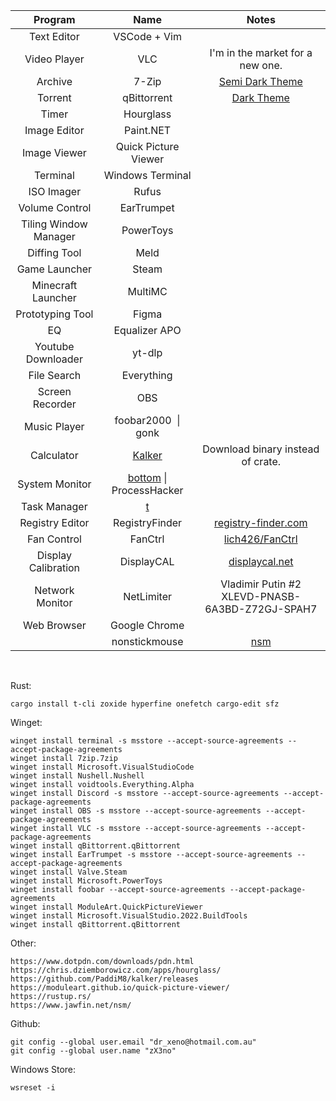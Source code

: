 |        Program        |                               Name                                |                             Notes                              |
|:---------------------:|:-----------------------------------------------------------------:|:--------------------------------------------------------------:|
|      Text Editor      |                           VSCode + Vim                            |                                                                |
|     Video Player      |                                VLC                                |                I'm in the market for a new one.                |
|        Archive        |                               7-Zip                               | [Semi Dark Theme](https://github.com/renfenghuan/7zipDarkmode) |
|        Torrent        |                            qBittorrent                            |   [Dark Theme](https://github.com/jagannatharjun/qbt-theme)    |
|         Timer         |                             Hourglass                             |                                                                |
|     Image Editor      |                             Paint.NET                             |                                                                |
|     Image Viewer      |                       Quick Picture Viewer                        |                                                                |
|       Terminal        |                         Windows Terminal                          |                                                                |
|      ISO Imager       |                               Rufus                               |                                                                |
|    Volume Control     |                            EarTrumpet                             |                                                                |
| Tiling Window Manager |                             PowerToys                             |                                                                |
|     Diffing Tool      |                               Meld                                |                                                                |
|     Game Launcher     |                               Steam                               |                                                                |
|  Minecraft Launcher   |                              MultiMC                              |                                                                |
|   Prototyping Tool    |                               Figma                               |                                                                |
|          EQ           |                           Equalizer APO                           |                                                                |
|  Youtube Downloader   |                              yt-dlp                               |                                                                |
|      File Search      |                            Everything                             |                                                                |
|    Screen Recorder    |                                OBS                                |                                                                |
|     Music Player      |                        foobar2000  \| gonk                        |                                                                |
|      Calculator       |            [Kalker](https://github.com/PaddiM8/kalker)            |               Download binary instead of crate.                |
|    System Monitor     | [bottom](https://github.com/ClementTsang/bottom) \| ProcessHacker |                                                                |
|     Task Manager      |                  [t](https://github.com/zX3no/t)                  |                                                                |
|    Registry Editor    |                          RegistryFinder                           |      [registry-finder.com](https://registry-finder.com/)       |
|      Fan Control      |                              FanCtrl                              |     [lich426/FanCtrl](https://github.com/lich426/FanCtrl)      |
|  Display Calibration  |                            DisplayCAL                             |       [displaycal.net](https://displaycal.net/#download)       |
|    Network Monitor    |                            NetLimiter                             |      Vladimir Putin #2<br/>XLEVD-PNASB-6A3BD-Z72GJ-SPAH7       |
|      Web Browser      |                           Google Chrome                           |                                                                |
|                       |                           nonstickmouse                           |      [nsm](https://www.jawfin.net/download/nsm_setup.php)      |

</br>

Rust:

```
cargo install t-cli zoxide hyperfine onefetch cargo-edit sfz
```

Winget:

```
winget install terminal -s msstore --accept-source-agreements --accept-package-agreements
winget install 7zip.7zip
winget install Microsoft.VisualStudioCode
winget install Nushell.Nushell
winget install voidtools.Everything.Alpha
winget install Discord -s msstore --accept-source-agreements --accept-package-agreements
winget install OBS -s msstore --accept-source-agreements --accept-package-agreements
winget install VLC -s msstore --accept-source-agreements --accept-package-agreements
winget install qBittorrent.qBittorrent
winget install EarTrumpet -s msstore --accept-source-agreements --accept-package-agreements
winget install Valve.Steam
winget install Microsoft.PowerToys
winget install foobar --accept-source-agreements --accept-package-agreements
winget install ModuleArt.QuickPictureViewer
winget install Microsoft.VisualStudio.2022.BuildTools
winget install qBittorrent.qBittorrent
```

Other:

```
https://www.dotpdn.com/downloads/pdn.html
https://chris.dziemborowicz.com/apps/hourglass/
https://github.com/PaddiM8/kalker/releases
https://moduleart.github.io/quick-picture-viewer/
https://rustup.rs/
https://www.jawfin.net/nsm/
```


Github: 

```
git config --global user.email "dr_xeno@hotmail.com.au"
git config --global user.name "zX3no"
```


Windows Store:

```
wsreset -i 
```
